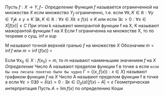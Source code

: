 
Пусть $f: X \rightarrow Y, f-$
_Определение_ Функция $f$  называется ограниченной на множестве $X$ если множество $Y_f$ ограниченно, т.е. если $\forall k, K \in \mathbb R : \forall y\in Y_f k\leq y \leq K$
$\exists k,K \in \mathbb R : \forall x \in X k \leq f(x) \leq K$ или если $\exists c>0:\forall x\in X |f(x)| \leq C$ 
При этом k называют минорантой функции f на X, K называют мажорантой функции f на X
Если f ограниченна на множестве X, то по теореме о сущ. inf и sup 





M называют точной верхней гранью $f$ на множестве $X$
Обозначим $m=\inf f$ или $m=\inf \{f(x)\}$ 
💀

Если $\forall x_0 \in X : f(x_0)=m,$ то $m$ называют наименьшим значением $f$ на $X$
_Определение_ Число A называют пределом функции f в точке a если `если бы она писала понятно было бы чудно`
$\Gamma = \{ (x,f(x)):x\in X\}$ называют графиком функции $f$ на $X$
Число A называют пределом функции f в точке a если $\forall \varepsilon>0 \exists \delta=\delta(\varepsilon)>0: \exists x \in O _\delta (a) |f(x)-A|<\varepsilon$ 
Геометрическая интерпретация
Пусть $A=\lim f(x)$ по определению Коши 
